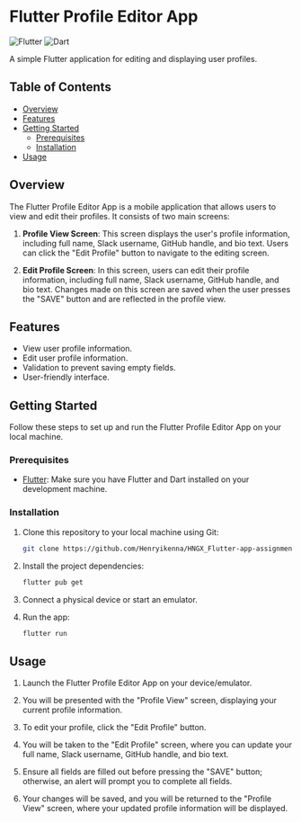 # Flutter Profile Editor App

![Flutter](https://img.shields.io/badge/Flutter-3.13.0-blue)
![Dart](https://img.shields.io/badge/Dart-3.12.0-green)

A simple Flutter application for editing and displaying user profiles.

## Table of Contents

- [Overview](#overview)
- [Features](#features)
- [Getting Started](#getting-started)
  - [Prerequisites](#prerequisites)
  - [Installation](#installation)
- [Usage](#usage)

## Overview

The Flutter Profile Editor App is a mobile application that allows users to view and edit their profiles. It consists of two main screens:

1. **Profile View Screen**: This screen displays the user's profile information, including full name, Slack username, GitHub handle, and bio text. Users can click the "Edit Profile" button to navigate to the editing screen.

2. **Edit Profile Screen**: In this screen, users can edit their profile information, including full name, Slack username, GitHub handle, and bio text. Changes made on this screen are saved when the user presses the "SAVE" button and are reflected in the profile view.

## Features

- View user profile information.
- Edit user profile information.
- Validation to prevent saving empty fields.
- User-friendly interface.

## Getting Started

Follow these steps to set up and run the Flutter Profile Editor App on your local machine.

### Prerequisites

- [Flutter](https://flutter.dev/docs/get-started/install): Make sure you have Flutter and Dart installed on your development machine.

### Installation

1. Clone this repository to your local machine using Git:

   ```bash
   git clone https://github.com/Henryikenna/HNGX_Flutter-app-assignments.git

2. Install the project dependencies:

   ```bash
   flutter pub get

3. Connect a physical device or start an emulator.
4. Run the app:
   
   ```bash
   flutter run

## Usage

1. Launch the Flutter Profile Editor App on your device/emulator.

2. You will be presented with the "Profile View" screen, displaying your current profile information.

3. To edit your profile, click the "Edit Profile" button.

4. You will be taken to the "Edit Profile" screen, where you can update your full name, Slack username, GitHub handle, and bio text.

5. Ensure all fields are filled out before pressing the "SAVE" button; otherwise, an alert will prompt you to complete all fields.

6. Your changes will be saved, and you will be returned to the "Profile View" screen, where your updated profile information will be displayed.

